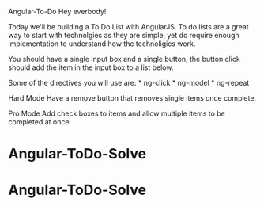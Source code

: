 Angular-To-Do
Hey everbody!

Today we'll be building a To Do List with AngularJS. To do lists are a great way to start with technolgies as they are simple, yet do require enough implementation to understand how the technoligies work.

You should have a single input box and a single button, the button click should add the item in the input box to a list below.

Some of the directives you will use are: * ng-click * ng-model * ng-repeat

Hard Mode
Have a remove button that removes single items once complete.

Pro Mode
Add check boxes to items and allow multiple items to be completed at once.
# Angular-ToDo-Solve
# Angular-ToDo-Solve

